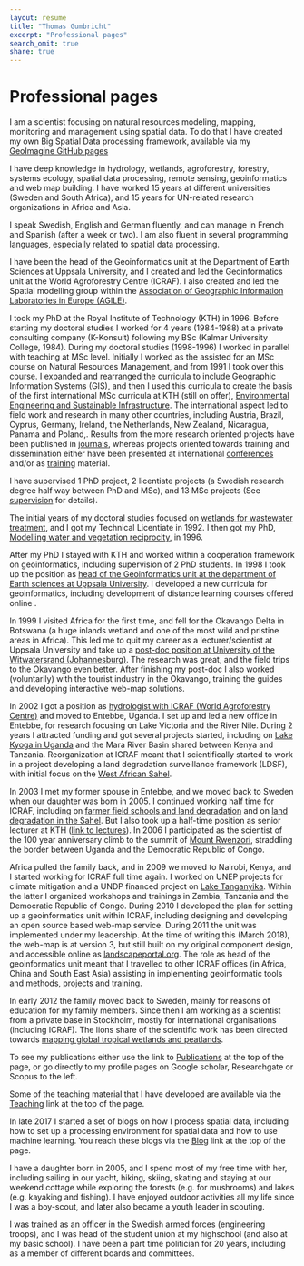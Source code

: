 ```yaml
---
layout: resume
title: "Thomas Gumbricht"
excerpt: "Professional pages"
search_omit: true
share: true
---
```


<h1 class='foot-description'>Professional pages</h1>

I am a scientist focusing on natural resources modeling, mapping, monitoring and management using spatial data. To do that I have created my own Big Spatial Data processing framework, available via my [GeoImagine GitHub pages](https://karttur.github.io/geoimagine/)

I have deep knowledge in hydrology, wetlands, agroforestry, forestry, systems ecology, spatial data processing, remote sensing, geoinformatics and web map building. I have worked 15 years at different universities (Sweden and South Africa), and 15 years for UN-related research organizations in Africa and Asia.

I speak Swedish, English and German fluently, and can manage in French and Spanish (after a week or two). I am also fluent in several programming languages, especially related to spatial data processing.

I have been the head of the Geoinformatics unit at the Department of Earth Sciences at Uppsala University, and I created and led the Geoinformatics unit at the World Agroforestry Centre (ICRAF). I also created and led the Spatial modelling group within the [Association of Geographic Information Laboratories in Europe (AGILE)](https://agile-online.org).

I took my PhD at the Royal Institute of Technology (KTH) in 1996. Before starting my doctoral studies I worked for 4 years (1984-1988) at a private consulting company (K-Konsult) following my BSc (Kalmar University College, 1984). During my doctoral studies (1998-1996) I worked in parallel with teaching at MSc level. Initially I worked as the assisted for an MSc course on Natural Resources Management, and from 1991 I took over this course. I expanded and rearranged the curricula to include Geographic Information Systems (GIS), and then I used this curricula to create the basis of the first international MSc curricula at KTH (still on offer), [Environmental Engineering and Sustainable Infrastructure](https://www.kth.se/en/studies/master/environmental-engineering-sustainable-infrastructure/description-1.8021). The international aspect led to field work and research in many other countries, including Austria, Brazil, Cyprus, Germany, Ireland, the Netherlands, New Zealand, Nicaragua, Panama and Poland,. Results from the more research oriented projects have been published in [journals](kthinternational/index#journal-articles), whereas projects oriented towards training and dissemination either have been presented at international [conferences](kthinternational/index#conference-proceedings) and/or as [training](kthinternational/index#training) material.

I have supervised 1 PhD project, 2 licentiate projects (a Swedish research degree half way between PhD and MSc), and 13 MSc projects (See [supervision](supervision/index.html) for details).

The initial years of my doctoral studies focused on [wetlands for wastewater treatment](snogerod/), and I got my Technical Licentiate in 1992. I then got my PhD, [Modelling water and vegetation reciprocity](phd/index.html), in 1996.

After my PhD I stayed with KTH and worked within a cooperation framework on geoinformatics, including supervision of 2 PhD students. In 1998 I took up the position as [head of the Geoinformatics unit at the department of Earth sciences at Uppsala University](uugeoinfo/). I developed a new curricula for geoinformatics, including development of distance learning courses offered online .

In 1999 I visited Africa for the first time, and fell for the Okavango Delta in Botswana (a huge inlands wetland and one of the most wild and pristine areas in Africa). This led me to quit my career as a lecturer/scientist at Uppsala University and take up a [post-doc position at University of the Witwatersrand (Johannesburg)](okavango/). The research was great, and the field trips to the Okavango even better. After finishing my post-doc I also worked (voluntarily) with the tourist industry in the Okavango, training the guides and developing interactive web-map solutions.

In 2002 I got a position as [hydrologist with ICRAF (World Agroforestry Centre)](http://www.worldagroforestry.org/) and moved to Entebbe, Uganda. I set up and led a new office in Entebbe, for research focusing on Lake Victoria and the River Nile. During 2 years I attracted funding and got several projects started, including on [Lake Kyoga in Uganda](lakekyoga/) and the Mara River Basin shared between Kenya and Tanzania. Reorganization at ICRAF meant that I scientifically started to work in a project developing a land degradation surveillance framework (LDSF), with initial focus on the [West African Sahel](sahel/).

In 2003 I met my former spouse in Entebbe, and we moved back to Sweden when our daughter was born in 2005. I continued working half time for ICRAF, including on [farmer field schools and land degradation](kenya-ffs/) and on [land degradation in the Sahel](sahel/). But I also took up a half-time position as senior lecturer at KTH ([link to lectures](lecture/)). In 2006 I participated as the scientist of the 100 year anniversary climb to the summit of [Mount Rwenzori](rwenzori/), straddling the border between Uganda and the Democratic Republic of Congo.

Africa pulled the family back, and in 2009 we moved to Nairobi, Kenya, and I started working for ICRAF full time again. I worked on UNEP projects for climate mitigation and a UNDP financed project on [Lake Tanganyika](laketanganyika/). Within the latter I organized workshops and trainings in Zambia, Tanzania and the Democratic Republic of Congo. During 2010 I developed the plan for setting up a geoinformatics unit within ICRAF, including designing and developing an open source based web-map service. During 2011 the unit was implemented under my leadership. At the time of writing this (March 2018), the web-map is at version 3, but still built on my original component design, and accessible online as [landscapeportal.org](http://landscapeportal.org). The role as head of the geoinformatics unit meant that I travelled to other ICRAF offices (in Africa, China and South East Asia) assisting in implementing geoinformatic tools and methods, projects and training.

In early 2012 the family moved back to Sweden, mainly for reasons of education for my family members. Since then I am working as a scientist from a private base in Stockholm, mostly for international organisations (including ICRAF). The lions share of the scientific work has been directed towards [mapping global tropical wetlands and peatlands](swamp/).

To see my publications either use the link to [Publications](publications/) at the top of the page, or go directly to my profile pages on Google scholar, Researchgate or Scopus to the left.

Some of the teaching material that I have developed are available via the [Teaching](teaching/) link at the top of the page.

In late 2017 I started a set of blogs on how I process spatial data, including how to set up a processing environment for spatial data and how to use machine learning. You reach these blogs via the [Blog](blog/) link at the top of the page.

I have a daughter born in 2005, and I spend most of my free time with her, including sailing in our yacht, hiking, skiing, skating and staying at our weekend cottage while exploring the forests (e.g. for mushrooms) and lakes (e.g. kayaking and fishing). I have enjoyed outdoor activities all my life since I was a boy-scout, and later also became a youth leader in scouting.

I was trained as an officer in the Swedish armed forces (engineering troops), and I was head of the student union at my highschool (and also at my basic school). I have been a part time politician for 20 years, including as a member of different boards and committees.
